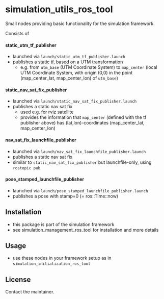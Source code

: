 # simulation_utils_ros_tool

Small nodes providing basic functionality for the simulation framework.

Consists of

#### static_utm_tf_publisher
* launched via `launch/static_utm_tf_publisher.launch`
* publishes a static tf, based on a UTM transformation
  * e.g. from `utm_base` (UTM Coordinate System) to `map_center`
    (local UTM Coordinate System, with origin (0,0) in the point
    (map_center_lat, map_center_lon) of `utm_base`)

#### static_nav_sat_fix_publisher
* launched via `launch/static_nav_sat_fix_publisher.launch`
* publishes a static nav sat fix
  * used e.g. for rviz satellite
  * provides the information that `map_center` (defined with the tf publisher above)
    has (lat,lon)-coordinates (map_center_lat, map_center_lon)

#### nav_sat_fix_launchfile_publisher
* launched via `launch/nav_sat_fix_launchfile_publisher.launch`
* publishes a static nav sat fix
* similar to `static_nav_sat_fix_publisher` but launchfile-only, using `rostopic pub`

#### pose_stamped_launchfile_publisher
* launched via `launch/pose_stamped_launchfile_publisher.launch`
* publishes a pose with stamp=0 (= ros::Time::now)

## Installation
* this package is part of the simulation framework
* see simulation_management_ros_tool for installation and more details

## Usage
* use these nodes in your framework setup as in `simulation_initialization_ros_tool`

## License
Contact the maintainer.
